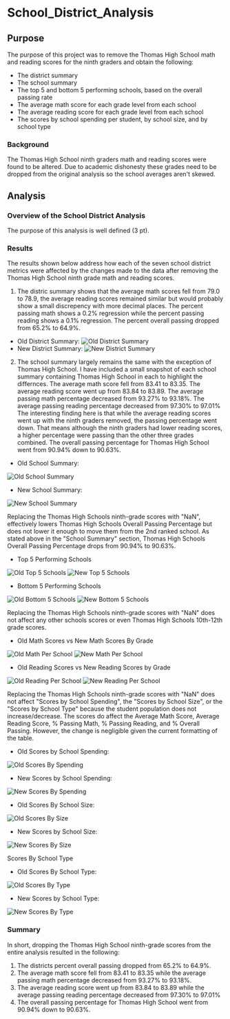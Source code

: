 # School_District_Analysis
## Purpose
The purpose of this project was to remove the Thomas High School math and reading scores for the ninth graders and obtain the following:
* The district summary
* The school summary
* The top 5 and bottom 5 performing schools, based on the overall passing rate
* The average math score for each grade level from each school
* The average reading score for each grade level from each school
* The scores by school spending per student, by school size, and by school type

### Background
The Thomas High School ninth graders math and reading scores were found to be altered. Due to academic dishonesty these grades need to be dropped from the original analysis so the school averages aren't skewed.

## Analysis


### Overview of the School District Analysis
The purpose of this analysis is well defined (3 pt).

### Results
The results shown below address how each of the seven school district metrics were affected by the changes made to the data after removing the Thomas High School ninth grade math and reading scores.


1. The distric summary shows that the average math scores fell from 79.0 to 78.9, the average reading scores remained similar but would probably show a small discrepency with more decimal places. The percent passing math shows a 0.2% regression while the percent passing reading shows a 0.1% regression. The percent overall passing dropped from 65.2% to 64.9%.

* Old District Summary:
![Old District Summary](Analysis/OldDistrictSummary.png)
* New District Summary:
![New District Summary](Analysis/NewDistrictSummary.png)


2. The school summary largely remains the same with the exception of Thomas High School. I have included a small snapshot of each school summary containing Thomas High School in each to highlight the differnces. The average math score fell from 83.41 to 83.35. The average reading score went up from 83.84 to 83.89. The average passing math percentage decreased from 93.27% to 93.18%. The average passing reading percentage decreased from 97.30% to 97.01% The interesting finding here is that while the average reading scores went up with the ninth graders removed, the passing percentage went down. That means although the ninth graders had lower reading scores, a higher percentage were passing than the other three grades combined. The overall passing percentage for Thomas High School went from 90.94% down to 90.63%. 

* Old School Summary:

![Old School Summary](Analysis/OldSchoolSummary.png)
* New School Summary:

![New School Summary](Analysis/NewSchoolSummary1.png)

Replacing the Thomas High Schools ninth-grade scores with "NaN", effectively lowers Thomas High Schools Overall Passing Percentage but does not lower it enough to move them from the 2nd ranked school. As stated above in the "School Summary" section, Thomas High Schools Overall Passing Percentage drops from 90.94% to 90.63%.

* Top 5 Performing Schools

![Old Top 5 Schools](Analysis/OldTop5Schools1.png)
![New Top 5 Schools](Analysis/NewTop5Schools.png)

* Bottom 5 Performing Schools

![Old Bottom 5 Schools](Analysis/OldBottom5Schools1.png)
![New Bottom 5 Schools](Analysis/NewBottom5Schools.png)


Replacing the Thomas High Schools ninth-grade scores with "NaN" does not affect any other schools scores or even Thomas High Schools 10th-12th grade scores.

* Old Math Scores vs New Math Scores By Grade

![Old Math Per School](Analysis/OldMathPerSchool.png) ![New Math Per School](Analysis/NewMathPerSchool.png)

* Old Reading Scores vs New Reading Scores by Grade

![Old Reading Per School](Analysis/OldReadingPerSchool.png) ![New Reading Per School](Analysis/NewReadingPerSchool.png)

Replacing the Thomas High Schools ninth-grade scores with "NaN" does not affect "Scores by School Spending", the "Scores by School Size", or the "Scores by School Type" because the student population does not increase/decrease. The scores do affect the Average Math Score, Average Reading Score, % Passing Math, % Passing Reading, and % Overall Passing. However, the change is negligible given the current formatting of the table.

* Old Scores by School Spending:

![Old Scores By Spending](Analysis/OldScoresBySpending.png)

* New Scores by School Spending:

![New Scores By Spending](Analysis/NewScoreBySpend.png)

* Old Scores By School Size:

![Old Scores By Size](Analysis/OldScoresBySize.png)

* New Scores by School Size:

![New Scores By Size](Analysis/NewScoreBySize.png)

Scores By School Type

* Old Scores By School Type:

![Old Scores By Type](Analysis/OldScoresByType.png)

* New Scores by School Type:

![New Scores By Type](Analysis/NewScoreByType.png)


### Summary
In short, dropping the Thomas High School ninth-grade scores from the entire analysis resulted in the following:

1. The districts percent overall passing dropped from 65.2% to 64.9%.
2. The average math score fell from 83.41 to 83.35 while the average passing math percentage decreased from 93.27% to 93.18%.
3. The average reading score went up from 83.84 to 83.89 while the average passing reading percentage decreased from 97.30% to 97.01% 
4. The overall passing percentage for Thomas High School went from 90.94% down to 90.63%. 


